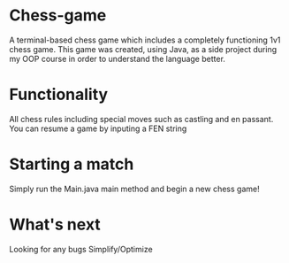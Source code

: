 # Chess-game
A terminal-based chess game which includes a completely functioning 1v1 chess game.
This game was created, using Java, as a side project during my OOP course in order to
understand the language better.
# Functionality
All chess rules including special moves such as castling and en passant.
You can resume a game by inputing a FEN string
# Starting a match
Simply run the Main.java main method and begin a new chess game!
# What's next
Looking for any bugs
Simplify/Optimize
